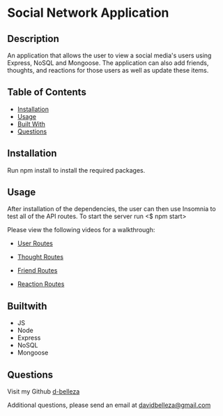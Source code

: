 # Social Network Application

## Description
An application that allows the user to view a social media's users using Express, NoSQL and Mongoose. The application can also add friends, thoughts, and reactions for those users as well as update these items. 

## Table of Contents
* [Installation](#installation)
* [Usage](#usage)
* [Built With](#builtwith)
* [Questions](#questions)
    
## Installation
Run npm install to install the required packages.

## Usage
After installation of the dependencies, the user can then use Insomnia to test all of the API routes. To start the server run <$ npm start>

Please view the following videos for a walkthrough:

* [User Routes](https://drive.google.com/file/d/1fG6ePAgsGZRGXEWgA33gDQAZKjXZixId/view)

* [Thought Routes](https://drive.google.com/file/d/1AYI2sC07s0-iULTyxFOrcSd-xnxiYUdE/view)

* [Friend Routes](https://drive.google.com/file/d/1DFtlMmtTu2U8bmmRGVJax44dPbHpc8x-/view)

* [Reaction Routes](https://drive.google.com/file/d/1DFtlMmtTu2U8bmmRGVJax44dPbHpc8x-/view)

## Builtwith
* JS
* Node
* Express
* NoSQL
* Mongoose

## Questions
Visit my Github
[d-belleza](https://github.com/d-belleza)

Additional questions, please send an email at
[davidbelleza@gmail.com](mailto:davidbelleza@gmail.com)